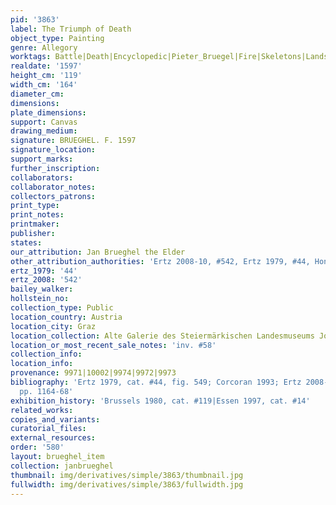 ```yaml
---
pid: '3863'
label: The Triumph of Death
object_type: Painting
genre: Allegory
worktags: Battle|Death|Encyclopedic|Pieter_Bruegel|Fire|Skeletons|Landscape
realdate: '1597'
height_cm: '119'
width_cm: '164'
diameter_cm:
dimensions:
plate_dimensions:
support: Canvas
drawing_medium:
signature: BRUEGHEL. F. 1597
signature_location:
support_marks:
further_inscription:
collaborators:
collaborator_notes:
collectors_patrons:
print_type:
print_notes:
printmaker:
publisher:
states:
our_attribution: Jan Brueghel the Elder
other_attribution_authorities: 'Ertz 2008-10, #542, Ertz 1979, #44, Honig database'
ertz_1979: '44'
ertz_2008: '542'
bailey_walker:
hollstein_no:
collection_type: Public
location_country: Austria
location_city: Graz
location_collection: Alte Galerie des Steiermärkischen Landesmuseums Joanneum
location_or_most_recent_sale_notes: 'inv. #58'
collection_info:
location_info:
provenance: 9971|10002|9974|9972|9973
bibliography: 'Ertz 1979, cat. #44, fig. 549; Corcoran 1993; Ertz 2008-10, cat. #542,
  pp. 1164-68'
exhibition_history: 'Brussels 1980, cat. #119|Essen 1997, cat. #14'
related_works:
copies_and_variants:
curatorial_files:
external_resources:
order: '580'
layout: brueghel_item
collection: janbrueghel
thumbnail: img/derivatives/simple/3863/thumbnail.jpg
fullwidth: img/derivatives/simple/3863/fullwidth.jpg
---
```

